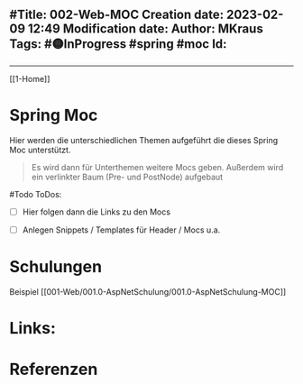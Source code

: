 #Title: 002-Web-MOC
Creation date: 2023-02-09 12:49
Modification date: 
Author: MKraus
Tags: #🟡InProgress #spring #moc 
Id: 
- 
---

[[1-Home]]

# Spring Moc
Hier werden die unterschiedlichen Themen aufgeführt die dieses Spring Moc unterstützt.

>Es wird dann für Unterthemen weitere Mocs geben.
Außerdem wird ein verlinkter Baum (Pre- und PostNode) aufgebaut

#Todo
ToDos:
- [ ] Hier folgen dann die Links zu den Mocs
- [ ] Anlegen Snippets / Templates für Header / Mocs u.a.



# Schulungen
Beispiel [[001-Web/001.0-AspNetSchulung/001.0-AspNetSchulung-MOC]]


# Links: 



# Referenzen
	